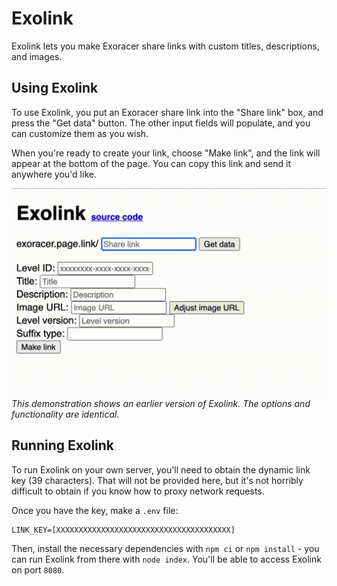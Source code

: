 # Exolink
Exolink lets you make Exoracer share links with custom titles, descriptions, and images.

## Using Exolink
To use Exolink, you put an Exoracer share link into the "Share link" box, and press the "Get data" button. The other input fields will populate, and you can customize them as you wish.

When you're ready to create your link, choose "Make link", and the link will appear at the bottom of the page. You can copy this link and send it anywhere you'd like.

[![Exolink demonstration](./demonstration.gif)](#)
<i>This demonstration shows an earlier version of Exolink. The options and functionality are identical.</i>

## Running Exolink
To run Exolink on your own server, you'll need to obtain the dynamic link key (39 characters). That will not be provided here, but it's not horribly difficult to obtain if you know how to proxy network requests.

Once you have the key, make a `.env` file: 
```env
LINK_KEY=[XXXXXXXXXXXXXXXXXXXXXXXXXXXXXXXXXXXXXXX]
```

Then, install the necessary dependencies with `npm ci` or `npm install` - you can run Exolink from there with `node index`. You'll be able to access Exolink on port `8080`.
